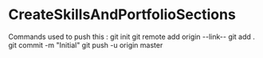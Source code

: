 # CreateSkillsAndPortfolioSections
Commands used to push this :
git init
git remote add origin --link--
git add .
git commit -m "Initial"
git push -u origin master
